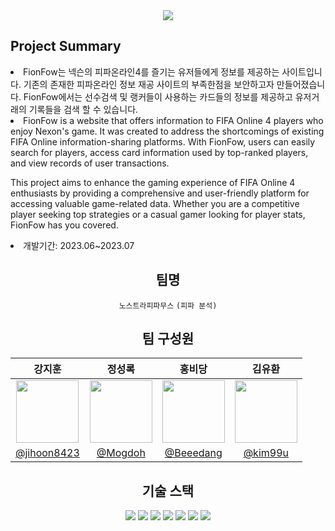 <div align="center">
	
<img src="https://capsule-render.vercel.app/api?type=waving&color=auto&height=200&section=header&text=FionFow&fontSize=90" />

<div align="left">
<h2>Project Summary</h2>
<li>FionFow는 넥슨의 피파온라인4를 즐기는 유저들에게 정보를 제공하는 사이트입니다. 기존의 존재한 피파온라인 정보 재공 사이트의 부족한점을 보안하고자 만들어졌습니다. 
FionFow에서는 선수검색 및 랭커들이 사용하는 카드들의 정보를 제공하고 유저거래의 기록들을 검색 할 수 있습니다. </li>

 <li>
FionFow is a website that offers information to FIFA Online 4 players who enjoy Nexon's game. It was created to address the shortcomings of existing FIFA Online information-sharing platforms. With FionFow, users can easily search for players, access card information used by top-ranked players, and view records of user transactions.

This project aims to enhance the gaming experience of FIFA Online 4 enthusiasts by providing a comprehensive and user-friendly platform for accessing valuable game-related data. Whether you are a competitive player seeking top strategies or a casual gamer looking for player stats, FionFow has you covered.
</li>

<li>개발기간: 2023.06~2023.07</li>
</div>



<h2>팀명</h2>
<code>노스트라피파무스</code>
<code>(피파 분석)</code>

<h2>팀 구성원</h2>

| 강지훈 | 정성록 | 홍비당 | 김유환 |
|:----------------------------------------------:|:----------------------------------------------------:|:------------------------------------:|:----------------------------------------:|
| <img src="https://user-images.githubusercontent.com/131742208/236715131-943a72e6-bb16-4d93-b773-e54748be02ea.png" width="100" /> | <img src="https://user-images.githubusercontent.com/131742208/236714509-277f8a15-5e70-49bd-a9a9-d9eb4ec7a530.png" width="100" /> | <img src="https://user-images.githubusercontent.com/131742208/236713825-46ad0903-d3db-4162-b0cd-6b8b5096b572.png" width="100" />| <img src="https://user-images.githubusercontent.com/131742208/236715680-947f9864-2af7-4aa7-8f3b-0e72f62256d6.png" width="100"/> |
| [@jihoon8423](https://github.com/jihoon8423) | [@Mogdoh](https://github.com/Mogdoh) | [@Beeedang](https://github.com/Beeedang) | [@kim99u](https://github.com/kim99u) |

<h2>기술 스택</h2>
	   <img src="https://img.shields.io/badge/React-61DAFB?style=flat&logo=React&logoColor=white"/>
     <img src="https://img.shields.io/badge/TypeScript-3178C6?style=flat&logo=TypeScript&logoColor=white"/>
      <img src="https://img.shields.io/badge/Bootstrap-7952B3?style=flat&logo=Bootstrap&logoColor=white"/>
      <img src="https://img.shields.io/badge/MariaDB-003545?style=flat&logo=MariaDB&logoColor=white"/>
      <img src="https://img.shields.io/badge/JavaScript-F7DF1E?style=flat&logo=JavaScript&logoColor=white"/>
      <img src="https://img.shields.io/badge/Python-3776AB?style=flat&logo=Python&logoColor=white"/>
      <img src="https://img.shields.io/badge/Node.js-339933?style=flat&logo=Node.js&logoColor=white"/>




      

      
      
      
      
